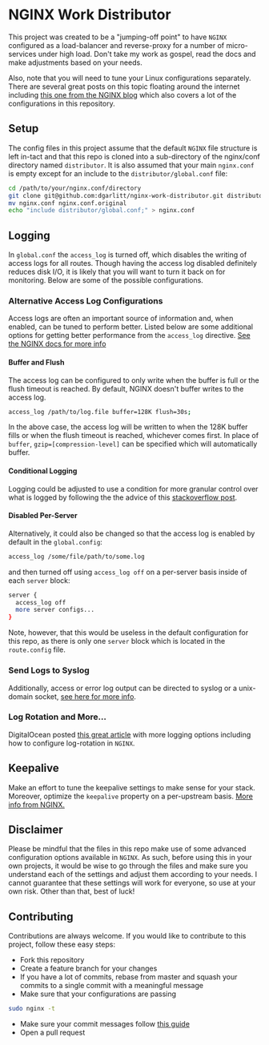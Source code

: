 # NGINX Work Distributor

This project was created to be a "jumping-off point"
to have `NGINX` configured as a load-balancer and
reverse-proxy for a number of micro-services under
high load. Don't take my work as gospel, read the
docs and make adjustments based on your needs.

Also, note that you will need to tune your Linux configurations separately. There are several
great posts on this topic floating around the
internet including [this one from the NGINX
blog](https://www.nginx.com/blog/tuning-nginx/)
which also covers a lot of the configurations in
this repository.

## Setup

The config files in this project assume that the
default `NGINX` file structure is left in-tact and
that this repo is cloned into a sub-directory of the
nginx/conf directory named `distributor`. It is also
assumed that your main `nginx.conf` is empty except
for an include to the `distributor/global.conf`
file:

```sh
cd /path/to/your/nginx.conf/directory
git clone git@github.com:dgarlitt/nginx-work-distributor.git distributor
mv nginx.conf nginx.conf.original
echo "include distributor/global.conf;" > nginx.conf
```

## Logging
In `global.conf` the `access_log` is turned off,
which disables the writing of access logs for all
routes. Though having the access log disabled
definitely reduces disk I/O, it is likely that you
will want to turn it back on for monitoring. Below
are some of the possible configurations.

### Alternative Access Log Configurations
Access logs are often an important source of
information and, when enabled, can be tuned
to perform better. Listed below are some additional options for getting better performance from the
`access_log` directive.
[See the NGINX docs for more info](http://nginx.org/en/docs/http/ngx_http_log_module.html#access_log)


#### Buffer and Flush
The access log can be configured to only write when the buffer is full or the flush timeout is reached. By default, NGINX doesn't buffer writes to the
access log.

```sh
access_log /path/to/log.file buffer=128K flush=30s;
```

In the above case, the access log will be written to when the 128K buffer fills or when the flush timeout is reached, whichever comes first. In place of `buffer`, `gzip=[compression-level]` can be specified which will automatically buffer.

#### Conditional Logging
Logging could be adjusted to use a condition for
more granular control over what is logged by
following the the advice of this
[stackoverflow post](http://stackoverflow.com/questions/17423173/disable-logging-in-nginx-for-specific-request).

#### Disabled Per-Server
Alternatively, it could also be changed so that
the access log is enabled by default in the
`global.config`:

```sh
access_log /some/file/path/to/some.log
```

and then turned off using `access_log off` on a
per-server basis inside of each `server` block:

```sh
server {
  access_log off
  more server configs...
}
```

Note, however, that this would be useless in the
default configuration for this repo, as there is
only one `server` block which is located in the
`route.config` file.

### Send Logs to Syslog

Additionally, access or error log output can be
directed to syslog or a
unix-domain socket, [see here for more info](https://www.nginx.com/resources/admin-guide/logging-and-monitoring/).

### Log Rotation and More...

DigitalOcean posted
[this great article](https://www.digitalocean.com/community/tutorials/how-to-configure-logging-and-log-rotation-in-nginx-on-an-ubuntu-vps)
with more logging options including how to configure
log-rotation in `NGINX`.

## Keepalive

Make an effort to tune the keepalive settings to
make sense for your stack. Moreover, optimize the
`keepalive` property on a per-upstream basis.
[More info from NGINX.](https://www.nginx.com/blog/http-keepalives-and-web-performance/)

## Disclaimer

Please be mindful that the files in this repo make
use of some advanced configuration options available
in `NGINX`. As such, before using this in your own
projects, it would be wise to go through the files
and make sure you understand each of the settings
and adjust them according to your needs. I cannot
guarantee that these settings will work for
everyone, so use at your own risk. Other than that,
best of luck!

## Contributing

Contributions are always welcome. If you would like to contribute to this project, follow these easy steps:

 - Fork this repository
 - Create a feature branch for your changes
 - If you have a lot of commits, rebase from master
 and squash your commits to a single commit with a
 meaningful message
 - Make sure that your configurations are passing

 ```sh
 sudo nginx -t
 ```

 - Make sure your commit messages follow [this guide](http://tbaggery.com/2008/04/19/a-note-about-git-commit-messages.html)
 - Open a pull request
